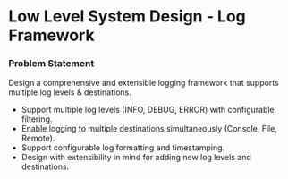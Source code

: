 # Low Level System Design - Log Framework

### Problem Statement
Design a comprehensive and extensible logging framework that supports multiple log levels & destinations.

- Support multiple log levels (INFO, DEBUG, ERROR) with configurable filtering.
- Enable logging to multiple destinations simultaneously (Console, File, Remote).
- Support configurable log formatting and timestamping.
- Design with extensibility in mind for adding new log levels and destinations.
